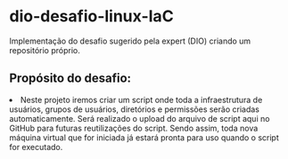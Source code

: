 # dio-desafio-linux-IaC
Implementação do desafio sugerido pela expert (DIO) criando um repositório próprio.


## Propósito do desafio:
<li>
  Neste projeto iremos criar um script onde toda a infraestrutura de usuários, grupos de usuários, diretórios e permissões serão criadas automaticamente. Será realizado o upload do arquivo de script aqui no GitHub para futuras reutilizações do script. Sendo assim, toda nova máquina virtual que for iniciada já estará pronta para uso quando o script for executado.
</li>

